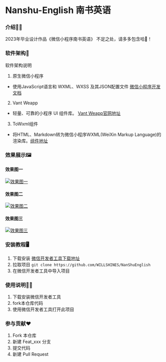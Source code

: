 # Nanshu-English 南书英语

### 介绍👩‍💻

2023年毕业设计作品《微信小程序南书英语》
不足之处，请多多包含哈🤝！

### 软件架构🚀

软件架构说明
1. 原生微信小程序
* 使用JavaScript语言和 WXML、WXSS 及其JSON配置文件 [微信小程序开发文档](https://developers.weixin.qq.com/doc/offiaccount/Getting_Started/Overview.html)
2. Vant Weapp
* 轻量、可靠的小程序 UI 组件库。 [Vant Weapp官网地址](https://vant-contrib.gitee.io/vant-weapp/#/quickstart)
3. ToWxml组件
* 将HTML、Markdown转为微信小程序WXML(WeiXin Markup Language)的渲染库。[组件地址](https://github.com/sbfkcel/towxml)
  
### 效果展示🖼️

#### 效果图一
[![效果图一](https://s1.ax1x.com/2023/08/11/pPn48Nq.md.png)](https://imgse.com/i/pPn48Nq)

#### 效果图二
[![效果图二](https://s1.ax1x.com/2023/08/11/pPn43En.md.png)](https://imgse.com/i/pPn43En)

#### 效果图三
[![效果图三](https://s1.ax1x.com/2023/08/11/pPn4lHs.md.png)](https://imgse.com/i/pPn4lHs)

### 安装教程🖥️

1. 下载安装   [微信开发者工具下载地址](https://developers.weixin.qq.com/miniprogram/dev/devtools/devtools.html)
2. 拉取项目
 ```git clone https://github.com/WILLSHINES/NanShuEnglish```
3. 在微信开发者工具中导入项目

### 使用说明🧑‍💻

1.  下载安装微信开发者工具
2.  fork本仓库代码
3.  使用微信开发者工具打开此项目

### 参与贡献❤️

1.  Fork 本仓库
2.  新建 Feat_xxx 分支
3.  提交代码
4.  新建 Pull Request

